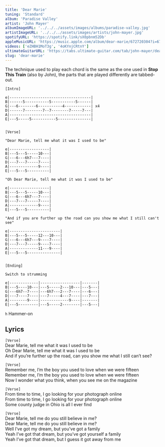 ```yaml
---
title: 'Dear Marie'
tuning: 'Standard'
album: 'Paradise Valley'
artist: 'John Mayer'
albumImageURL: '../../../assets/images/albums/paradise-valley.jpg'
artistImageURL: '../../../assets/images/artists/john-mayer.jpg'
spotifyURL: 'https://spotify.link/sX0pbnm52Db'
appleMusicURL: 'https://music.apple.com/album/dear-marie/672720304?i=672720308&l'
videos: ['eZHBH1MoT3g', '4oKYnjCRtnY']
ultimateGuitarURL: 'https://tabs.ultimate-guitar.com/tab/john-mayer/dear-marie-tabs-1414326'
slug: 'dear-marie'
---
```


The technique used to play each chord is the same as the one used in **Stop This Train** (also by John), the parts that are played differently are tabbed-out.

```
[Intro]

e|-------------------------------------|
B|------5-----------5-----------5------|
G|---6--------6-----------4------------| x4
D|------7--------7--7--------7-----7---|
A|-------------------------------------|
E|---5-----5-----------5---------------|


[Verse]

"Dear Marie, tell me what it was I used to be"

e|------------------|
B|---5---5-----10---|
G|---6---6h7---7----|
D|---7---7-----7----|
A|-------------9----|
E|---5---5----------|

"Oh Dear Marie, tell me what it was I used to be"

e|------------------|
B|---5---5-----10---|
G|---6---6h7---7----|
D|---7---7-----7----|
A|-------------9----|
E|---5---5----------|

"And if you are further up the road can you show me what I still can't see"

e|-----------------------|
B|---5---5-----12---10---|
G|---6---6h7---9----7----|
D|---7---7-----9----7----|
A|-------------11---9----|
E|---5---5---------------|


[Ending]

Switch to strumming

e|-------------|------------------|-------|
B|---5----10---|---5-----2---10---|---5---|
G|---6h7--7----|---6h7---2---7----|---6---|
D|---7----7----|---7-----4---7----|---7---|
A|--------9----|-------------9----|-------|
E|---5---------|---5-----2--------|---5---|
```

`h` Hammer-on

## Lyrics

`[Verse]`  
Dear Marie, tell me what it was I used to be  
Oh Dear Marie, tell me what it was I used to be  
And if you’re further up the road, can you show me what I still can’t see?

`[Verse]`  
Remember me, I’m the boy you used to love when we were fifteen  
Remember me, I’m the boy you used to love when we were fifteen  
Now I wonder what you think, when you see me on the magazine

`[Verse]`  
From time to time, I go looking for your photograph online  
From time to time, I go looking for your photograph online  
Some county judge in Ohio is all I ever find

`[Verse]`  
Dear Marie, tell me do you still believe in me?  
Dear Marie, tell me do you still believe in me?  
Well I’ve got my dream, but you’ve got a family  
Yeah I’ve got that dream, but you’ve got yourself a family  
Yeah I’ve got that dream, but I guess it got away from me
